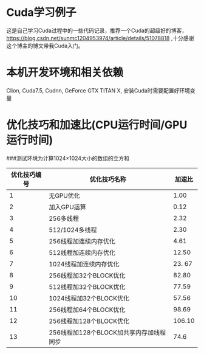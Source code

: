 # Cuda学习例子
 这是自己学习Cuda过程中的一些代码记录，推荐一个Cuda的超级好的博客，https://blog.csdn.net/sunmc1204953974/article/details/51078818 ,十分感谢这个博主的博文带我Cuda入门。
# 本机开发环境和相关依赖
Clion, Cuda7.5, Cudnn, GeForce GTX TITAN X, 安装Cuda时需要配置好环境变量 
# 优化技巧和加速比(CPU运行时间/GPU运行时间)
###测试环境为计算1024×1024大小的数组的立方和

| 优化技巧编号 | 优化技巧名称 | 加速比 |
| ------ | ------ | ------ |
| 1 | 无GPU优化 | 1.00 |
| 2 | 加入GPU运算 | 0.12 |
| 3 | 256多线程 | 2.32 |
| 4 | 512/1024多线程 | 2.30 |
| 5 | 256线程加连续内存优化 | 4.61 |
| 6 | 512线程加连续内存优化 | 12.50 |
| 7 | 1024线程加连续内存优化| 23. 67 |
| 8 | 256线程加32个BLOCK优化| 82.80 |
| 9 | 512线程加32个BLOCK优化| 77.59 |
| 10 | 1024线程加32个BLOCK优化| 57.56 |
| 11 | 256线程加64个BLOCK优化| 98.69 |
| 12 | 256线程加128个BLOCK优化| 106.10 |
| 13 | 256线程加128个BLOCK加共享内存加线程同步| 74.6 |



  
